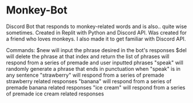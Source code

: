 # Monkey-Bot
Discord Bot that responds to monkey-related words and is also.. quite wise sometimes. Created in Replit with Python and Discord API. 
Was created for a friend who loves monkeys. I also made it to get familiar with Discord API.

Commands:
$new <phrase>  will input the phrase desired in the bot's responses
$del <num>     will delete the phrase at that index and return the list of phrases
<monkey word>  will respond from a series of premade and user inputted phrases
"speak"        will randomly generate a phrase that ends in punctuation when "speak" is in any sentence
"strawberry"   will respond from a series of premade strawberry related responses 
"banana"       will respond from a series of premade banana related responses
"ice cream"    will respond from a series of premade ice cream related responses
